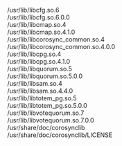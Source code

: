 /usr/lib/libcfg.so.6  
/usr/lib/libcfg.so.6.0.0  
/usr/lib/libcmap.so.4  
/usr/lib/libcmap.so.4.1.0  
/usr/lib/libcorosync\_common.so.4  
/usr/lib/libcorosync\_common.so.4.0.0  
/usr/lib/libcpg.so.4  
/usr/lib/libcpg.so.4.1.0  
/usr/lib/libquorum.so.5  
/usr/lib/libquorum.so.5.0.0  
/usr/lib/libsam.so.4  
/usr/lib/libsam.so.4.4.0  
/usr/lib/libtotem\_pg.so.5  
/usr/lib/libtotem\_pg.so.5.0.0  
/usr/lib/libvotequorum.so.7  
/usr/lib/libvotequorum.so.7.0.0  
/usr/share/doc/corosynclib  
/usr/share/doc/corosynclib/LICENSE  
